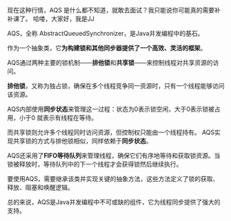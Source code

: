 现在这种行情，AQS 是什么都不知道，就敢去面试？我只能说你可能真的需要补补课了。  哈喽，大家好，我是JJ

AQS，全称 AbstractQueuedSynchronizer，是Java并发编程中的基石。

作为一个抽象类，它**为构建锁和其他同步器提供了一个高效、灵活的框架**。

AQS通过两种主要的锁机制——**排他锁**和**共享锁**——来控制线程对共享资源的访问。

**排他锁**，又称为独占锁，确保在多个线程竞争同一资源时，只有一个线程能够访问该资源。

AQS内部使用**同步状态**来管理这一过程：状态为0表示锁空闲，大于0表示锁被占用，小于0 就表示有线程在等待。

而共享锁则允许多个线程同时访问资源，但控制权只能由一个线程持有。 AQS实现共享锁的方式与排他锁相似，同样依赖于**同步状态**。

AQS还采用了**FIFO等待队列**来管理线程，确保它们有序地等待和获取锁资源。当锁被释放时，等待队列中的下一个线程才会获得锁然后继续执行。

要使用AQS，需要继承该类并实现关键的抽象方法，这些方法定义了锁的获取、释放、阻塞和唤醒逻辑。

总的来说，AQS是Java并发编程中不可或缺的组件，它为线程同步提供了强大的支持。
